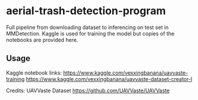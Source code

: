 # aerial-trash-detection-program
Full pipeline from downloading dataset to inferencing on test set in MMDetection. Kaggle is used for training the model but copies of the notebooks are provided here. 

## Usage

Kaggle notebook links: 
https://www.kaggle.com/vexxingbanana/uavvaste-training
https://www.kaggle.com/vexxingbanana/uavvaste-dataset-creator-l

Credits:
UAVVaste Dataset
https://github.com/UAVVaste/UAVVaste

